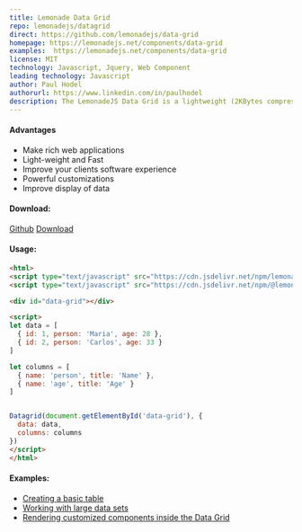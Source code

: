 ```yaml
---
title: Lemonade Data Grid
repo: lemonadejs/datagrid
direct: https://github.com/lemonadejs/data-grid
homepage: https://lemonadejs.net/components/data-grid
examples:  https://lemonadejs.net/components/data-grid
license: MIT
technology: Javascript, Jquery, Web Component
leading technology: Javascript
author: Paul Hodel
authorurl: https://www.linkedin.com/in/paulhodel
description: The LemonadeJS Data Grid is a lightweight (2KBytes compressed) and highly customizable JavaScript component that provides a free (MIT) solution for rendering data in rows and columns. It offers features like search, filter, pagination, and in-cell editing, making it ideal for building complex interfaces.
---
```


#### Advantages

* Make rich web applications
* Light-weight and Fast
* Improve your clients software experience
* Powerful customizations
* Improve display of data

#### Download:

[Github](https://github.com/lemonadejs/data-grid)
[Download](https://github.com/lemonadejs/data-grid/archive/master.zip)

#### Usage:
```html
<html>
<script type="text/javascript" src="https://cdn.jsdelivr.net/npm/lemonadejs/dist/lemonade.min.js"></script>
<script type="text/javascript" src="https://cdn.jsdelivr.net/npm/@lemonadejs/datagrid/dist/index.min.js"></script>

<div id="data-grid"></div>

<script>
let data = [
  { id: 1, person: 'Maria', age: 28 },
  { id: 2, person: 'Carlos', age: 33 }
]

let columns = [
  { name: 'person', title: 'Name' },
  { name: 'age', title: 'Age' }
]


Datagrid(document.getElementById('data-grid'), {
  data: data,
  columns: columns
})
</script>
</html>
```

#### Examples:

* [Creating a basic table](https://lemonadejs.net/components/data-grid#example-1)
* [Working with large data sets](https://lemonadejs.net/components/data-grid#example-2)
* [Rendering customized components inside the Data Grid](https://lemonadejs.net/components/data-grid#example-3)
